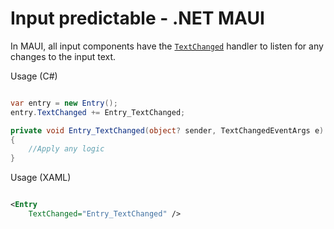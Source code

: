 # Input predictable - .NET MAUI

In MAUI, all input components have the [`TextChanged`](https://learn.microsoft.com/en-us/dotnet/api/microsoft.maui.controls.inputview.textchanged) handler to listen for any changes to the input text.

Usage (C#)

```csharp

var entry = new Entry();
entry.TextChanged += Entry_TextChanged;

private void Entry_TextChanged(object? sender, TextChangedEventArgs e)
{
    //Apply any logic
}

```

Usage (XAML)

```xml

<Entry
    TextChanged="Entry_TextChanged" />

```
